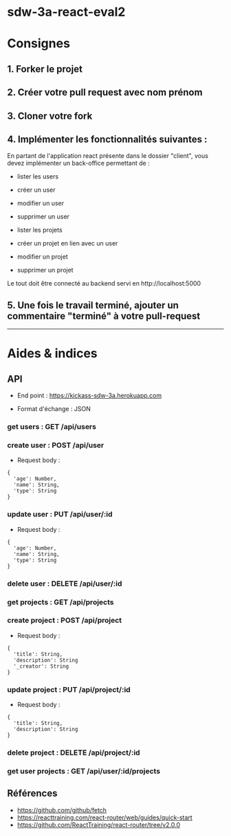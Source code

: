 # sdw-3a-react-eval2

# Consignes


## 1. Forker le projet

## 2. Créer votre pull request avec nom prénom

## 3. Cloner votre fork

## 4. Implémenter les fonctionnalités suivantes :

En partant de l'application react présente dans le dossier "client", vous devez implémenter un back-office permettant de :

* lister les users
* créer un user
* modifier un user
* supprimer un user

* lister les projets
* créer un projet en lien avec un user
* modifier un projet
* supprimer un projet

Le tout doit être connecté au backend servi en http://localhost:5000

## 5. Une fois le travail terminé, ajouter un commentaire "terminé" à  votre pull-request

------

# Aides & indices

## API

* End point : https://kickass-sdw-3a.herokuapp.com

* Format d'échange : JSON

### get users : GET /api/users

### create user : POST /api/user

* Request body : 

``` 
{
  'age': Number,
  'name': String,
  'type': String 
}
``` 

### update user : PUT /api/user/:id

* Request body : 

``` 
{
  'age': Number,
  'name': String,
  'type': String 
}
``` 

### delete user : DELETE /api/user/:id

### get projects : GET /api/projects

### create project : POST /api/project

* Request body : 

``` 
{
  'title': String,
  'description': String
  '_creator': String
}
``` 

### update project : PUT /api/project/:id

* Request body : 

``` 
{
  'title': String,
  'description': String 
}
``` 

### delete project : DELETE /api/project/:id

### get user projects : GET /api/user/:id/projects

## Références

* https://github.com/github/fetch
* https://reacttraining.com/react-router/web/guides/quick-start
* https://github.com/ReactTraining/react-router/tree/v2.0.0




